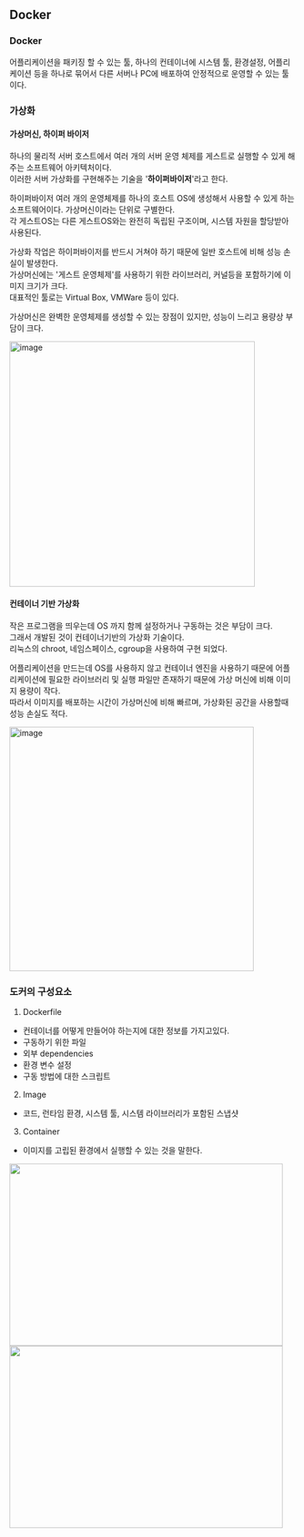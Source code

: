 ## Docker

### Docker

어플리케이션을 패키징 할 수 있는 툴, 하나의 컨테이너에 시스템 툴, 환경설정, 어플리케이션 등을 하나로 묶어서 다른 서버나 PC에 배포하여 안정적으로 운영할 수 있는 툴이다.  

### 가상화

#### 가상머신, 하이퍼 바이저

하나의 물리적 서버 호스트에서 여러 개의 서버 운영 체제를 게스트로 실행할 수 있게 해주는 소프트웨어 아키텍처이다.  
이러한 서버 가상화를 구현해주는 기술을 '**하이퍼바이저**'라고 한다.  
  
하이퍼바이저
여러 개의 운영체제를 하나의 호스트 OS에 생성해서 사용할 수 있게 하는 소프트웨어이다. 가상머신이라는 단위로 구별한다.  
각 게스트OS는 다른 게스트OS와는 완전히 독립된 구조이며, 시스템 자원을 할당받아 사용된다.  
  
가상화 작업은 하이퍼바이저를 반드시 거쳐야 하기 때문에 일반 호스트에 비해 성능 손실이 발생한다.  
가상머신에는 '게스트 운영체제'를 사용하기 위한 라이브러리, 커널등을 포함하기에 이미지 크기가 크다.   
대표적인 툴로는 Virtual Box, VMWare 등이 있다.  
  
가상머신은 완벽한 운영체제를 생성할 수 있는 장점이 있지만, 성능이 느리고 용량상 부담이 크다.

<img width="431" alt="image" src="https://github.com/nobodyjbj/readme/assets/21189169/f8306c29-dfbd-4fbf-b15f-9aac21e7a8dd">

#### 컨테이너 기반 가상화

작은 프로그램을 띄우는데 OS 까지 함께 설정하거나 구동하는 것은 부담이 크다.  
그래서 개발된 것이 컨테이너기반의 가상화 기술이다.   
리눅스의 chroot, 네임스페이스, cgroup을 사용하여 구현 되었다.  
  
어플리케이션을 만드는데 OS를 사용하지 않고 컨테이너 엔진을 사용하기 때문에 어플리케이션에 필요한 라이브러리 및 실행 파일만 존재하기 때문에 가상 머신에 비해 이미지 용량이 작다.  
따라서 이미지를 배포하는 시간이 가상머신에 비해 빠르며, 가상화된 공간을 사용할때 성능 손실도 적다.  
 
<img width="429" alt="image" src="https://github.com/nobodyjbj/readme/assets/21189169/cedc7778-a4d7-4828-a982-4181b38be4d1">

### 도커의 구성요소

1. Dockerfile
  * 컨테이너를 어떻게 만들어야 하는지에 대한 정보를 가지고있다.
  * 구동하기 위한 파일
  * 외부 dependencies
  * 환경 변수 설정
  * 구동 방법에 대한 스크립트
2. Image
  * 코드, 런타임 환경, 시스템 툴, 시스템 라이브러리가 포함된 스냅샷
3. Container
  * 이미지를 고립된 환경에서 실행할 수 있는 것을 말한다.

<img src="https://github.com/nobodyjbj/readme/assets/21189169/4d74a79c-e42d-42f1-8b39-1432ae08dd21" width="480" height="320" />

<img src="https://github.com/nobodyjbj/readme/assets/21189169/208202ce-1c23-413b-9232-7ed303821bcc" width="480" height="320" />


